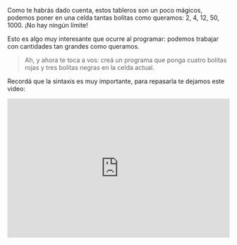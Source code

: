 Como te habrás dado cuenta, estos tableros son un poco mágicos, podemos poner en una celda tantas bolitas como queramos: 2, 4, 12, 50, 1000. ¡No hay ningún límite!

Esto es algo muy interesante que ocurre al programar: podemos trabajar con cantidades tan grandes como queramos.

> Ah, y ahora te toca a vos: creá un programa que ponga cuatro bolitas rojas y tres bolitas negras en la celda actual.

Recordá que la sintaxis es muy importante, para repasarla te dejamos este video:

<iframe width="100%" height="315" src="https://www.youtube.com/embed/2cvuN1yyt6Y" title="YouTube video player" frameborder="0" allow="accelerometer; autoplay; clipboard-write; encrypted-media; gyroscope; picture-in-picture" allowfullscreen></iframe>